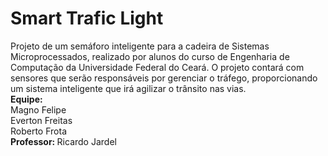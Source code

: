 # Smart Trafic Light
Projeto de um semáforo inteligente para a cadeira de Sistemas Microprocessados, realizado por alunos do curso de Engenharia de Computação da Universidade Federal do Ceará. O projeto contará com sensores que serão responsáveis por gerenciar o tráfego, proporcionando um sistema inteligente que irá agilizar o trânsito nas vias. <br>
<b>Equipe: </b><br>
  Magno Felipe <br>
  Everton Freitas <br>
  Roberto Frota <br>
<b> Professor: </b>
  Ricardo Jardel

